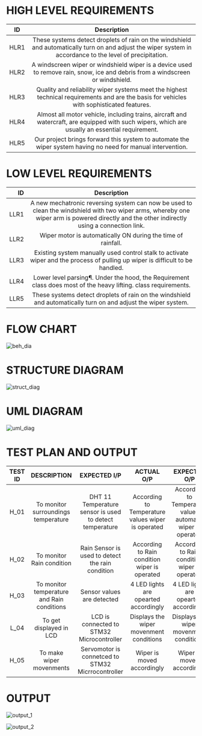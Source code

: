 # HIGH LEVEL REQUIREMENTS #

|  ID	  |   Description |
|-------------|:----------------------:|
| HLR1   |    These systems detect droplets of rain on the windshield and automatically turn on and adjust the wiper system in accordance to the level of precipitation. |
| HLR2	  |    A windscreen wiper or windshield wiper is a device used to remove rain, snow, ice and debris from a windscreen or windshield. |
| HLR3   |	   Quality and reliability  wiper systems meet the highest technical requirements and are the basis for vehicles with sophisticated features. |
| HLR4   |    Almost all motor vehicle, including trains, aircraft and watercraft, are equipped with such wipers, which are usually an essential requirement. |
| HLR5   |    Our project brings forward this system to automate the wiper system having no need for manual intervention. |

# LOW LEVEL REQUIREMENTS #

| ID	   |  Description |
|-----------:|:------------------------:|
| LLR1	 | A new mechatronic reversing system can now be used to clean the windshield with two wiper arms, whereby one wiper arm is powered directly and the other indirectly using a connection link. |
| LLR2	 | Wiper motor is automatically ON during the time of rainfall. |
| LLR3	 | Existing system manually used control stalk to activate wiper and the process of pulling up wiper is difficult to be handled. |
| LLR4	 | Lower level parsing¶. Under the hood, the Requirement class does most of the heavy lifting. class requirements. |
| LLR5	 | These systems detect droplets of rain on the windshield and automatically turn on and adjust the wiper system. |

# FLOW CHART #

![beh_dia](https://user-images.githubusercontent.com/102134305/168486498-a08893d1-1930-4bc9-aa41-98a6942468e5.png)

# STRUCTURE DIAGRAM #

![struct_diag](https://user-images.githubusercontent.com/102134305/168486500-b88dc400-a65b-45f4-9e65-490ad6d327a5.png)

# UML DIAGRAM #

![uml_diag](https://user-images.githubusercontent.com/102134305/168486501-a97d7610-33ce-4de6-a630-ea911ffd101b.png)

# TEST PLAN AND OUTPUT #

| TEST ID | DESCRIPTION | EXPECTED I/P | ACTUAL O/P | EXPECTED O/P | STATUS |
| :------------:  | :------------------: | :------------------: | :-----------------: | :-------------------: | :--------------------: |
| H_01               | To monitor surroundings temperature | DHT 11 Temperature sensor is used to detect temperature | According to Temperature values wiper is operated | According to Temperature values automatic wiper is operated |PASSED |
| H_02               | To monitor Rain condition | Rain Sensor is used to detect the rain condition |According to Rain condition wiper is operated  | According to Rain condition wiper is operated | PASSED|
| H_03               | To monitor temperature and Rain conditions | Sensor values are detected | 4 LED lights are opearted accordingly | 4 LED lights are opearted accordingly | PASSED|
|L_04               | To get displayed in LCD | LCD is connected to STM32 Microcontroller | Displays the wiper movenment conditions | Displays the wiper movenment conditions | PASSED|
| H_05               | To make wiper movenments | Servomotor is connetced to STM32 Micrrocontroller | Wiper is moved accordingly | Wiper is moved accordingly |PASSED|


# OUTPUT #

![output_1](https://user-images.githubusercontent.com/102134305/168486226-ea2814c5-2c15-4ce4-a50a-1f6a341bdde9.jpg)


![output_2](https://user-images.githubusercontent.com/102134305/168486228-2bde9feb-cd3f-4aa1-91cd-32318cce2d03.jpg)

